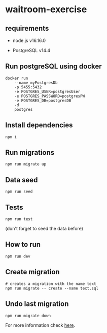 # waitroom-exercise

## requirements

- node.js v16.16.0

- PostgreSQL v14.4

## Run postgreSQL using docker

```
docker run
    --name myPostgresDb
    -p 5455:5432
    -e POSTGRES_USER=postgresUser
    -e POSTGRES_PASSWORD=postgresPW
    -e POSTGRES_DB=postgresDB
    -d
    postgres
```

## Install dependencies

`npm i`

## Run migrations

`npm run migrate up`

## Data seed

`npm run seed`

## Tests

`npm run test`

(don't forget to seed the data before)

## How to run

`npm run dev`

## Create migration

```
# creates a migration with the name text
npm run migrate -- create --name text.sql
```

## Undo last migration

`npm run migrate down`

For more information check [here](https://github.com/mmkal/slonik-tools/tree/master/packages/migrator#readme).
